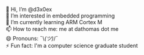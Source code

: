 👋 Hi, I’m @d3x0ex\
👀 I’m interested in embedded programming\
🌱 I’m currently learning ARM Cortex M\
📫 How to reach me: me at dathomas dot me\
😄 Pronouns: ¯\\_(ツ)_/¯\
⚡ Fun fact: I'm a computer science graduate student 

<!---
d3x0ex/d3x0ex is a ✨ special ✨ repository because its `README.md` (this file) appears on your GitHub profile.
You can click the Preview link to take a look at your changes.
--->
